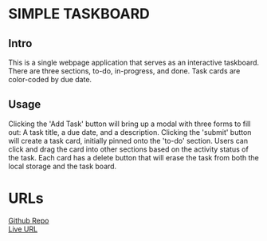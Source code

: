 # SIMPLE TASKBOARD

## Intro 
This is a single webpage application that serves as an interactive taskboard. There are three sections, to-do, in-progress, and done. Task cards are color-coded by due date.

## Usage 
Clicking the 'Add Task' button will bring up a modal with three forms to fill out: A task title, a due date, and a description. Clicking the 'submit' button will create a task card, initially pinned onto the 'to-do' section. Users can click and drag the card into other sections based on the activity status of the task. Each card has a delete button that will erase the task from both the local storage and the task board.

# URLs
[Github Repo](https://github.com/aharper2568/simple-taskboard) \
[Live URL](https://aharper2568.github.io/simple-taskboard/)